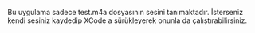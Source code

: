 Bu uygulama sadece test.m4a dosyasının sesini tanımaktadır. İsterseniz kendi
sesiniz kaydedip XCode a sürükleyerek onunla da çalıştırabilirsiniz.
